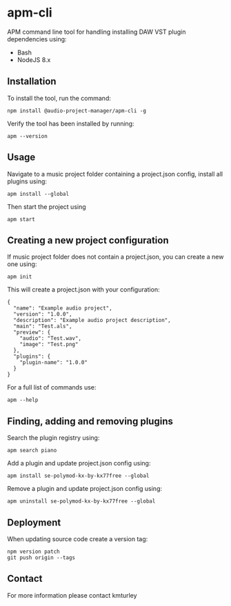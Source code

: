 # apm-cli

APM command line tool for handling installing DAW VST plugin dependencies using:

* Bash
* NodeJS 8.x


## Installation

To install the tool, run the command:

    npm install @audio-project-manager/apm-cli -g

Verify the tool has been installed by running:

    apm --version


## Usage

Navigate to a music project folder containing a project.json config, install all plugins using:

    apm install --global

Then start the project using

    apm start


## Creating a new project configuration

If music project folder does not contain a project.json, you can create a new one using:

    apm init

This will create a project.json with your configuration:

    {
      "name": "Example audio project",
      "version": "1.0.0",
      "description": "Example audio project description",
      "main": "Test.als",
      "preview": {
        "audio": "Test.wav",
        "image": "Test.png"
      },
      "plugins": {
        "plugin-name": "1.0.0"
      }
    }

For a full list of commands use:

    apm --help


## Finding, adding and removing plugins

Search the plugin registry using:

    apm search piano

Add a plugin and update project.json config using:

    apm install se-polymod-kx-by-kx77free --global

Remove a plugin and update project.json config using:
 
    apm uninstall se-polymod-kx-by-kx77free --global


## Deployment

When updating source code create a version tag:

    npm version patch
    git push origin --tags


## Contact

For more information please contact kmturley

